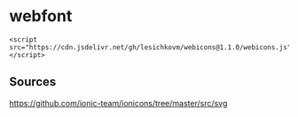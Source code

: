 # webfont

```
<script src="https://cdn.jsdelivr.net/gh/lesichkovm/webicons@1.1.0/webicons.js"></script>
```


## Sources ##

https://github.com/ionic-team/ionicons/tree/master/src/svg
